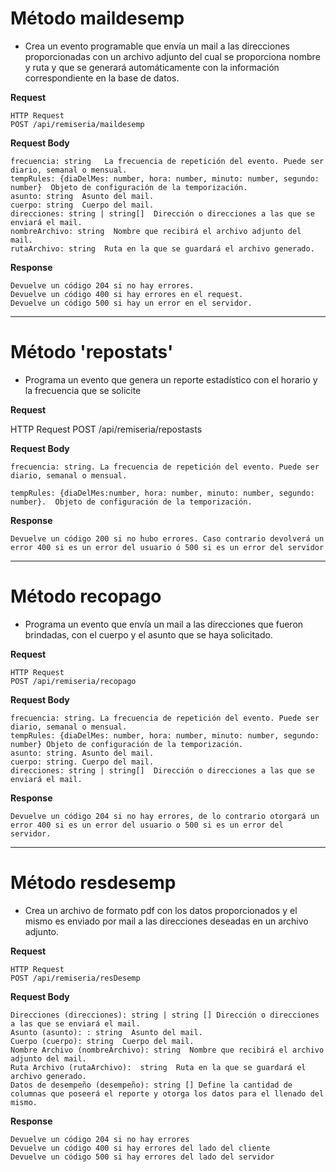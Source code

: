 # Método maildesemp
- Crea un evento programable que envía un mail a las direcciones 
  proporcionadas con un archivo adjunto del cual se proporciona nombre y ruta y que se generará
  automáticamente con la información correspondiente en la base de datos.

**Request**

    HTTP Request
    POST /api/remiseria/maildesemp

**Request Body**

    frecuencia: string   La frecuencia de repetición del evento. Puede ser diario, semanal o mensual.
    tempRules: {diaDelMes: number, hora: number, minuto: number, segundo: number}  Objeto de configuración de la temporización.
    asunto: string  Asunto del mail.
    cuerpo: string  Cuerpo del mail.
    direcciones: string | string[]  Dirección o direcciones a las que se enviará el mail.
    nombreArchivo: string  Nombre que recibirá el archivo adjunto del mail.
    rutaArchivo: string  Ruta en la que se guardará el archivo generado.    


**Response**

    Devuelve un código 204 si no hay errores.
    Devuelve un código 400 si hay errores en el request.
    Devuelve un código 500 si hay un error en el servidor.

---------------------------------------------------------------------------------------------------

# Método 'repostats'
- Programa un evento que genera un reporte estadístico con el horario y la frecuencia que se solicite 

**Request**

   HTTP Request
   POST /api/remiseria/repostasts

**Request Body**

    frecuencia: string.	La frecuencia de repetición del evento. Puede ser diario, semanal o mensual.

    tempRules: {diaDelMes:number, hora: number, minuto: number, segundo: number}.  Objeto de configuración de la temporización.

**Response**

	Devuelve un código 200 si no hubo errores. Caso contrario devolverá un error 400 si es un error del usuario ó 500 si es un error del servidor

---------------------------------------------------------------------------------------------------

# Método recopago
- Programa un evento que envía un mail a las direcciones que fueron brindadas, con el cuerpo y el asunto que se haya solicitado. 

**Request**

    HTTP Request
    POST /api/remiseria/recopago

**Request Body**

    frecuencia: string. La frecuencia de repetición del evento. Puede ser diario, semanal o mensual.
    tempRules: {diaDelMes: number, hora: number, minuto: number, segundo: number} Objeto de configuración de la temporización.
    asunto: string. Asunto del mail.
    cuerpo: string. Cuerpo del mail.
    direcciones: string | string[]  Dirección o direcciones a las que se enviará el mail.

**Response**

    Devuelve un código 204 si no hay errores, de lo contrario otorgará un error 400 si es un error del usuario o 500 si es un error del servidor.

---------------------------------------------------------------------------------------------------

# Método resdesemp
- Crea un archivo de formato pdf con los datos proporcionados y el mismo es enviado por mail a las direcciones deseadas en un archivo adjunto. 

**Request**

    HTTP Request
    POST /api/remiseria/resDesemp

**Request Body**

    Direcciones (direcciones): string | string [] Dirección o direcciones a las que se enviará el mail.
    Asunto (asunto): : string  Asunto del mail.
    Cuerpo (cuerpo): string  Cuerpo del mail.
    Nombre Archivo (nombreArchivo): string  Nombre que recibirá el archivo adjunto del mail.
    Ruta Archivo (rutaArchivo):  string  Ruta en la que se guardará el archivo generado.    
    Datos de desempeño (desempeño): string [] Define la cantidad de columnas que poseerá el reporte y otorga los datos para el llenado del mismo.

**Response**

    Devuelve un código 204 si no hay errores
    Devuelve un código 400 si hay errores del lado del cliente
    Devuelve un código 500 si hay errores del lado del servidor
